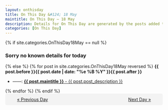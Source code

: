 ```yaml
---
layout: onthisday
title: On This Day &#124; 18 May
maintitle: On This Day — 18 May
description: Details for On This Day are generated by the posts added to the website so the content is subject to changes/updates over time.
categories: [On This Day]
---
```


{% if site.categories.OnThisDay18May == null %}
<h3>Sorry no known details for today</h3>
{% else %}
{% for post in site.categories.OnThisDay18May reversed %}
<strong>{{ post.before }}{{ post.date | date: "%e %B %Y" }}{{ post.after }}</strong>
<ul>
<li> ——: <a class="{{ post.class }}" href="{{ post.url }}"><strong>{{ post.maintitle }}</strong> - {{ post.post_description }}</a></li>
</ul>
{% endfor %}
{% endif %}
<br />
<div style="background-color: #f3f3f3; padding: 10px; border-radius: 5px; text-align: center; display: flex; justify-content: space-evenly;">
<a href="/onthisday/05/05-17">« Previous Day</a>
<span style="visibility:hidden;">[ Visit Leap Year February 29 ]</span>
<a href="/onthisday/05/05-19">Next Day »</a>
</div>
